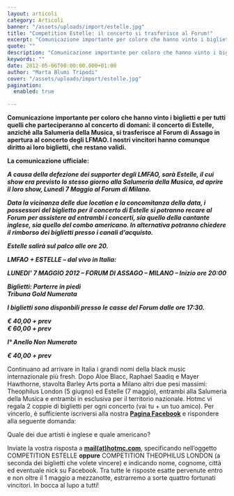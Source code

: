 ```yaml
---
layout: articoli
category: Articoli
banner: "/assets/uploads/import/estelle.jpg"
title: "Competition Estelle: il concerto si trasferisce al Forum!"
excerpt: "Comunicazione importante per coloro che hanno vinto i biglietti e per tutti quelli che parteciperanno al concerto di domani: il concerto di Estelle, anziché alla Salumeria della Musica, si trasferisce al Forum di Assago in apertura al concerto degli LFMAO. I nostri vincitori hanno comunque diritto ai loro biglietti, che restano validi. La comunicazione ufficiale: [&hellip"
quote: ""
description: "Comunicazione importante per coloro che hanno vinto i biglietti e per tutti quelli che parteciperanno al concerto di domani: il concerto di Estelle, anziché alla Salumeria della Musica, si trasferisce al Forum di Assago in apertura al concerto degli LFMAO. I nostri vincitori hanno comunque diritto ai loro biglietti, che restano validi. La comunicazione ufficiale: [&hellip"
keywords: ""
date: 2012-05-06T00:00:00.000+01:00
author: "Marta Blumi Tripodi"
cover: "/assets/uploads/import/estelle.jpg"
pagination:
  enabled: true

---
```


**Comunicazione importante per coloro che hanno vinto i biglietti e per tutti quelli che parteciperanno al concerto di domani: il concerto di Estelle, anziché alla Salumeria della Musica, si trasferisce al Forum di Assago in apertura al concerto degli LFMAO. I nostri vincitori hanno comunque diritto ai loro biglietti, che restano validi.**

**La comunicazione ufficiale:**

_**A causa della defezione dei supporter degli LMFAO, sarà Estelle, il cui show era previsto lo stesso giorno alla Salumeria della Musica, ad aprire il loro show, Lunedì 7 Maggio al Forum di Milano.**_

_**Data la vicinanza delle due location e la concomitanza della data, i possessori del biglietto per il concerto di Estelle si potranno recare al Forum per assistere ad entrambi i concerti, sia quello della cantante inglese, sia quello del combo americano. In alternativa potranno chiedere il rimborso dei biglietti presso i canali d’acquisto.**_

_**Estelle salirà sul palco alle ore 20.**_

_**LMFAO + ESTELLE – dal vivo in Italia:**_

_**LUNEDI’ 7 MAGGIO 2012 – FORUM DI ASSAGO – MILANO – Inizio ore 20:00**_

_**Biglietti: Parterre in piedi**_  
_**Tribuna Gold Numerata**_

_**I biglietti sono disponbili presso le casse del Forum dalle ore 17:30.**_

_**€ 40,00 + prev**_  
_**€ 60,00 + prev**_

_**I° Anello Non Numerato**_

_**€ 40,00 + prev**_

Continuano ad arrivare in Italia i grandi nomi della black music internazionale più fresh. Dopo Aloe Blacc, Raphael Saadiq e Mayer Hawthorne, stavolta Barley Arts porta a Milano altri due pesi massimi: Theophilus London (5 giugno) ed Estelle (7 maggio), entrambi alla Salumeria della Musica e entrambi in esclusiva per il territorio nazionale. Hotmc vi regala 2 coppie di biglietti per ogni concerto (vai tu + un tuo amico). Per vincerlo, è sufficiente iscriversi alla nostra **[Pagina Facebook](https://www.facebook.com/pages/Hotmccom/263605365068 "http://www.facebook.com/pages/Hotmccom/263605365068")** e rispondere alla seguente domanda:

Quale dei due artisti è inglese e quale americano?

Inviate la vostra risposta a **[mail(at)hotmc.com](mailto:mail@hotmc.com "mailto:mail@hotmc.com")**, specificando nell’oggetto COMPETITION ESTELLE **oppure** COMPETITION THEOPHILUS LONDON (a seconda dei biglietti che volete vincere) e indicando nome, cognome, città ed eventuale nick su Facebook. Tra tutte le risposte esatte pervenute entro e non oltre il 1 maggio a mezzanotte, estrarremo a sorte quattro fortunati vincitori. In bocca al lupo a tutti!